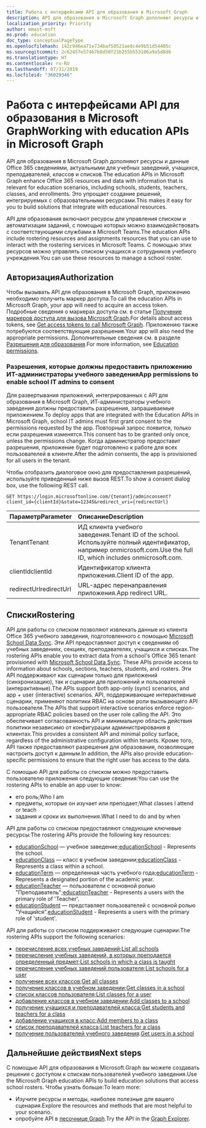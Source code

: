 ```yaml
---
title: Работа с интерфейсами API для образования в Microsoft Graph
description: API для образования в Microsoft Graph дополняют ресурсы и данные Office 365 сведениями, актуальными для учебных заведений, учащихся, преподавателей, классов и списков. Это упрощает создание решений, интегрируемых с образовательными ресурсами.
localization_priority: Priority
author: mmast-msft
ms.prod: education
doc_type: conceptualPageType
ms.openlocfilehash: 142c946ea71e734baf58521ae8c4e9b51d54405c
ms.sourcegitcommit: 2c62457e57467b8d50f21b255b553106a9a5d8d6
ms.translationtype: HT
ms.contentlocale: ru-RU
ms.lasthandoff: 07/31/2019
ms.locfileid: "36029346"
---
```

# <a name="working-with-education-apis-in-microsoft-graph"></a><span data-ttu-id="1f267-104">Работа с интерфейсами API для образования в Microsoft Graph</span><span class="sxs-lookup"><span data-stu-id="1f267-104">Working with education APIs in Microsoft Graph</span></span>

<span data-ttu-id="1f267-105">API для образования в Microsoft Graph дополняют ресурсы и данные Office 365 сведениями, актуальными для учебных заведений, учащихся, преподавателей, классов и списков.</span><span class="sxs-lookup"><span data-stu-id="1f267-105">The education APIs in Microsoft Graph enhance Office 365 resources and data with information that is relevant for education scenarios, including schools, students, teachers, classes, and enrollments.</span></span> <span data-ttu-id="1f267-106">Это упрощает создание решений, интегрируемых с образовательными ресурсами.</span><span class="sxs-lookup"><span data-stu-id="1f267-106">This makes it easy for you to build solutions that integrate with educational resources.</span></span>

<span data-ttu-id="1f267-107">API для образования включают ресурсы для управления списком и автоматизации заданий, с помощью которых можно взаимодействовать с соответствующими службами в Microsoft Teams.</span><span class="sxs-lookup"><span data-stu-id="1f267-107">The education APIs include rostering resources and assignments resources that you can use to interact with the rostering services in Microsoft Teams.</span></span> <span data-ttu-id="1f267-108">С помощью этих ресурсов можно управлять списком учащихся и сотрудников учебного учреждения.</span><span class="sxs-lookup"><span data-stu-id="1f267-108">You can use these resources to manage a school roster.</span></span>

## <a name="authorization"></a><span data-ttu-id="1f267-109">Авторизация</span><span class="sxs-lookup"><span data-stu-id="1f267-109">Authorization</span></span>

<span data-ttu-id="1f267-110">Чтобы вызывать API для образования в Microsoft Graph, приложению необходимо получить маркер доступа.</span><span class="sxs-lookup"><span data-stu-id="1f267-110">To call the education APIs in Microsoft Graph, your app will need to acquire an access token.</span></span> <span data-ttu-id="1f267-111">Подробные сведения о маркерах доступа см. в статье [Получение маркеров доступа для вызова Microsoft Graph](https://developer.microsoft.com/graph/docs/concepts/auth_overview).</span><span class="sxs-lookup"><span data-stu-id="1f267-111">For details about access tokens, see [Get access tokens to call Microsoft Graph](https://developer.microsoft.com/graph/docs/concepts/auth_overview).</span></span> <span data-ttu-id="1f267-112">Приложению также потребуются соответствующие разрешения.</span><span class="sxs-lookup"><span data-stu-id="1f267-112">Your app will also need the appropriate permissions.</span></span> <span data-ttu-id="1f267-113">Дополнительные сведения см. в разделе [Разрешения для образования](/graph/permissions-reference#education-permissions).</span><span class="sxs-lookup"><span data-stu-id="1f267-113">For more information, see [Education permissions](/graph/permissions-reference#education-permissions).</span></span> 

### <a name="app-permissions-to-enable-school-it-admins-to-consent"></a><span data-ttu-id="1f267-114">Разрешения, которые должны предоставить приложению ИТ-администраторы учебного заведения</span><span class="sxs-lookup"><span data-stu-id="1f267-114">App permissions to enable school IT admins to consent</span></span> 

<span data-ttu-id="1f267-115">Для развертывания приложений, интегрированных с API для образования в Microsoft Graph, ИТ-администраторы учебного заведения должны предоставить разрешения, запрашиваемые приложением.</span><span class="sxs-lookup"><span data-stu-id="1f267-115">To deploy apps that are integrated with the Education APIs in Microsoft Graph, school IT admins must first grant consent to the permissions requested by the app.</span></span> <span data-ttu-id="1f267-116">Повторный запрос появится, только если разрешения изменятся.</span><span class="sxs-lookup"><span data-stu-id="1f267-116">This consent has to be granted only once, unless the permissions change.</span></span> <span data-ttu-id="1f267-117">Когда администратор предоставит разрешения, приложение будет подготовлено к работе для всех пользователей в клиенте.</span><span class="sxs-lookup"><span data-stu-id="1f267-117">After the admin consents, the app is provisioned for all users in the tenant.</span></span>

<span data-ttu-id="1f267-118">Чтобы отобразить диалоговое окно для предоставления разрешений, используйте приведенный ниже вызов REST.</span><span class="sxs-lookup"><span data-stu-id="1f267-118">To show a consent dialog box, use the following REST call.</span></span>

```
GET https://login.microsoftonline.com/{tenant}/adminconsent?
client_id={clientId}&state=12345&redirect_uri={redirectUrl}
```

|<span data-ttu-id="1f267-119">Параметр</span><span class="sxs-lookup"><span data-stu-id="1f267-119">Parameter</span></span>|<span data-ttu-id="1f267-120">Описание</span><span class="sxs-lookup"><span data-stu-id="1f267-120">Description</span></span>|
|:--------|:----------|
|<span data-ttu-id="1f267-121">Tenant</span><span class="sxs-lookup"><span data-stu-id="1f267-121">Tenant</span></span>|<span data-ttu-id="1f267-122">ИД клиента учебного заведения.</span><span class="sxs-lookup"><span data-stu-id="1f267-122">Tenant ID of the school.</span></span> <span data-ttu-id="1f267-123">Используйте полный идентификатор, например onmicrosoft.com.</span><span class="sxs-lookup"><span data-stu-id="1f267-123">Use the full ID, which includes onmicrosoft.com.</span></span>|
|<span data-ttu-id="1f267-124">clientId</span><span class="sxs-lookup"><span data-stu-id="1f267-124">clientId</span></span>|<span data-ttu-id="1f267-125">Идентификатор клиента приложения.</span><span class="sxs-lookup"><span data-stu-id="1f267-125">Client ID of the app.</span></span>|
|<span data-ttu-id="1f267-126">redirectUrl</span><span class="sxs-lookup"><span data-stu-id="1f267-126">redirectUrl</span></span>|<span data-ttu-id="1f267-127">URL-адрес перенаправления приложения.</span><span class="sxs-lookup"><span data-stu-id="1f267-127">App redirect URL.</span></span>|


## <a name="rostering"></a><span data-ttu-id="1f267-128">Списки</span><span class="sxs-lookup"><span data-stu-id="1f267-128">Rostering</span></span>

<span data-ttu-id="1f267-129">API для работы со списком позволяют извлекать данные из клиента Office 365 учебного заведения, подготовленного с помощью [Microsoft School Data Sync](https://sds.microsoft.com/). Эти API предоставляют доступ к сведениям об учебных заведениях, секциях, преподавателях, учащихся и списках.</span><span class="sxs-lookup"><span data-stu-id="1f267-129">The rostering APIs enable you to extract data from a school's Office 365 tenant provisioned with [Microsoft School Data Sync](https://sds.microsoft.com/). These APIs provide access to information about schools, sections, teachers, students, and rosters.</span></span> <span data-ttu-id="1f267-130">Эти API поддерживают как сценарии только для приложений (синхронизацию), так и сценарии для приложений и пользователей (интерактивные).</span><span class="sxs-lookup"><span data-stu-id="1f267-130">The APIs support both app-only (sync) scenarios, and app + user (interactive) scenarios.</span></span> <span data-ttu-id="1f267-131">API, поддерживающие интерактивные сценарии, применяют политики RBAC на основе роли вызывающего API пользователя.</span><span class="sxs-lookup"><span data-stu-id="1f267-131">The APIs that support interactive scenarios enforce region-appropriate RBAC policies based on the user role calling the API.</span></span> <span data-ttu-id="1f267-132">Это обеспечивает согласованность API и минимальную область действия политики независимо от конфигурации администрирования в клиентах.</span><span class="sxs-lookup"><span data-stu-id="1f267-132">This provides a consistent API and minimal policy surface, regardless of the administrative configuration within tenants.</span></span> <span data-ttu-id="1f267-133">Кроме того, API также предоставляют разрешения для образования, позволяющие настроить доступ к данным.</span><span class="sxs-lookup"><span data-stu-id="1f267-133">In addition, the APIs also provide education-specific permissions to ensure that the right user has access to the data.</span></span>

<span data-ttu-id="1f267-134">С помощью API для работы со списком можно предоставить пользователю приложения следующие сведения:</span><span class="sxs-lookup"><span data-stu-id="1f267-134">You can use the rostering APIs to enable an app user to know:</span></span>

- <span data-ttu-id="1f267-135">его роль;</span><span class="sxs-lookup"><span data-stu-id="1f267-135">Who I am</span></span>
- <span data-ttu-id="1f267-136">предметы, которые он изучает или преподает;</span><span class="sxs-lookup"><span data-stu-id="1f267-136">What classes I attend or teach</span></span>
- <span data-ttu-id="1f267-137">задания и сроки их выполнения.</span><span class="sxs-lookup"><span data-stu-id="1f267-137">What I need to do and by when</span></span>

<span data-ttu-id="1f267-138">API для работы со списком предоставляют следующие ключевые ресурсы:</span><span class="sxs-lookup"><span data-stu-id="1f267-138">The rostering APIs provide the following key resources:</span></span>

- <span data-ttu-id="1f267-139">[educationSchool](educationschool.md) — учебное заведение;</span><span class="sxs-lookup"><span data-stu-id="1f267-139">[educationSchool](educationschool.md) - Represents the school.</span></span>
- <span data-ttu-id="1f267-140">[educationClass](educationclass.md) — класс в учебном заведении;</span><span class="sxs-lookup"><span data-stu-id="1f267-140">[educationClass](educationclass.md) - Represents a class within a school.</span></span>
- <span data-ttu-id="1f267-141">[educationTerm](educationterm.md) — определенная часть учебного года;</span><span class="sxs-lookup"><span data-stu-id="1f267-141">[educationTerm](educationterm.md) - Represents a designated portion of the academic year.</span></span>
- <span data-ttu-id="1f267-142">[educationTeacher](educationteacher.md) — пользователи с основной ролью "Преподаватель";</span><span class="sxs-lookup"><span data-stu-id="1f267-142">[educationTeacher](educationteacher.md) - Represents a users with the primary role of 'Teacher'.</span></span>
- <span data-ttu-id="1f267-143">[educationStudent](educationstudent.md) — представляет пользователей с основной ролью "Учащийся".</span><span class="sxs-lookup"><span data-stu-id="1f267-143">[educationStudent](educationstudent.md) - Represents a users with the primary role of 'student'.</span></span>

<span data-ttu-id="1f267-144">API для работы со списком поддерживают следующие сценарии:</span><span class="sxs-lookup"><span data-stu-id="1f267-144">The rostering APIs support the following scenarios:</span></span>

- <span data-ttu-id="1f267-145">[перечисление всех учебных заведений](../api/educationroot-list-schools.md);</span><span class="sxs-lookup"><span data-stu-id="1f267-145">[List all schools](../api/educationroot-list-schools.md)</span></span> 
- <span data-ttu-id="1f267-146">[перечисление учебных заведений, в которых преподается определенный предмет](../api/educationclass-list-schools.md);</span><span class="sxs-lookup"><span data-stu-id="1f267-146">[List schools in which a class is taught](../api/educationclass-list-schools.md)</span></span>
- <span data-ttu-id="1f267-147">[перечисление учебных заведений пользователя](../api/educationuser-list-schools.md);</span><span class="sxs-lookup"><span data-stu-id="1f267-147">[List schools for a user](../api/educationuser-list-schools.md)</span></span>
- <span data-ttu-id="1f267-148">[получение всех классов](../api/educationroot-list-classes.md);</span><span class="sxs-lookup"><span data-stu-id="1f267-148">[Get all classes](../api/educationroot-list-classes.md)</span></span>
- <span data-ttu-id="1f267-149">[получение классов в учебном заведении](../api/educationschool-list-classes.md);</span><span class="sxs-lookup"><span data-stu-id="1f267-149">[Get classes in a school](../api/educationschool-list-classes.md)</span></span>
- <span data-ttu-id="1f267-150">[список классов пользователя](../api/educationuser-list-classes.md);</span><span class="sxs-lookup"><span data-stu-id="1f267-150">[List classes for a user](../api/educationuser-list-classes.md)</span></span>
- <span data-ttu-id="1f267-151">[добавление классов в учебном заведении](../api/educationschool-post-classes.md);</span><span class="sxs-lookup"><span data-stu-id="1f267-151">[Add classes to a school](../api/educationschool-post-classes.md)</span></span>
- <span data-ttu-id="1f267-152">[получение учащихся и преподавателей класса](../api/educationclass-list-members.md);</span><span class="sxs-lookup"><span data-stu-id="1f267-152">[Get students and teachers for a class](../api/educationclass-list-members.md)</span></span>
- <span data-ttu-id="1f267-153">[добавление учащихся в класс](../api/educationclass-post-members.md);</span><span class="sxs-lookup"><span data-stu-id="1f267-153">[Add members to a class](../api/educationclass-post-members.md)</span></span> 
- <span data-ttu-id="1f267-154">[список преподавателей класса](../api/educationclass-list-teachers.md);</span><span class="sxs-lookup"><span data-stu-id="1f267-154">[List teachers for a class](../api/educationclass-list-teachers.md)</span></span>
- <span data-ttu-id="1f267-155">[получение пользователей учебного заведения](../api/educationschool-list-users.md).</span><span class="sxs-lookup"><span data-stu-id="1f267-155">[Get users in a school](../api/educationschool-list-users.md)</span></span>

<!-- Should you list delete scenarios here as well? -->

## <a name="next-steps"></a><span data-ttu-id="1f267-156">Дальнейшие действия</span><span class="sxs-lookup"><span data-stu-id="1f267-156">Next steps</span></span>
<span data-ttu-id="1f267-157">С помощью API для образования в Microsoft Graph вы можете создавать решения с доступом к спискам пользователей учебного заведения.</span><span class="sxs-lookup"><span data-stu-id="1f267-157">Use the Microsoft Graph education APIs to build education solutions that access school rosters.</span></span> <span data-ttu-id="1f267-158">Чтобы узнать больше:</span><span class="sxs-lookup"><span data-stu-id="1f267-158">To learn more:</span></span>

- <span data-ttu-id="1f267-159">Изучите ресурсы и методы, наиболее полезные для вашего сценария.</span><span class="sxs-lookup"><span data-stu-id="1f267-159">Explore the resources and methods that are most helpful to your scenario.</span></span>
- <span data-ttu-id="1f267-160">опробуйте API в [песочнице Graph](https://developer.microsoft.com/graph/graph-explorer).</span><span class="sxs-lookup"><span data-stu-id="1f267-160">Try the API in the [Graph Explorer](https://developer.microsoft.com/graph/graph-explorer).</span></span>

